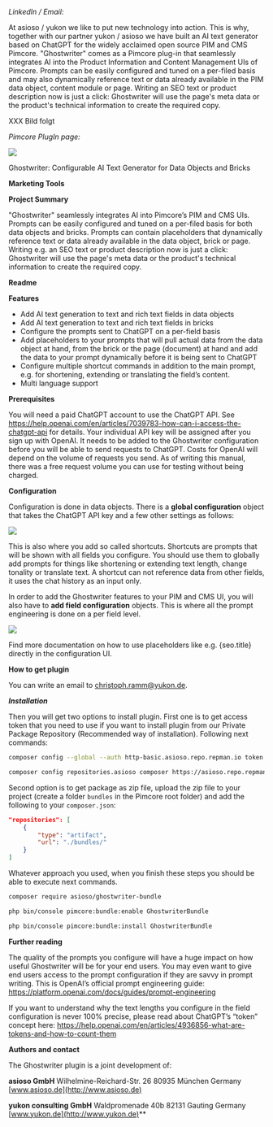 *LinkedIn / Email:*

At asioso / yukon we like to put new technology into action. This is why, together with our partner yukon / asioso we have built an AI text generator based on ChatGPT for the widely acclaimed open source PIM and CMS Pimcore. "Ghostwriter" comes as a Pimcore plug-in that seamlessly integrates AI into the Product Information and Content Management UIs of Pimcore. Prompts can be easily configured and tuned on a per-filed basis and may also dynamically reference text or data already available in the PIM data object, content module or page. Writing an SEO text or product description now is just a click: Ghostwriter will use the page's meta data or the product's technical information to create the required copy.

XXX Bild folgt

*Pimcore PlugIn page:*

![](documentation/img/001.png)

Ghostwriter: Configurable AI Text Generator for Data Objects and Bricks

**Marketing Tools**

**Project Summary**

"Ghostwriter" seamlessly integrates AI into Pimcore’s PIM and CMS UIs. Prompts can be easily configured and tuned on a per-filed basis for both data objects and bricks. Prompts can contain placeholders that dynamically reference text or data already available in the data object, brick or page. Writing e.g. an SEO text or product description now is just a click: Ghostwriter will use the page's meta data or the product's technical information to create the required copy.

**Readme**

**Features**

- Add AI text generation to text and rich text fields in data objects
- Add AI text generation to text and rich text fields in bricks
- Configure the prompts sent to ChatGPT on a per-field basis
- Add placeholders to your prompts that will pull actual data from the data object at hand, from the brick or the page (document) at hand and add the data to your prompt dynamically before it is being sent to ChatGPT
- Configure multiple shortcut commands in addition to the main prompt, e.g. for shortening, extending or translating the field’s content.
- Multi language support

**Prerequisites**

You will need a paid ChatGPT account to use the ChatGPT API. See <https://help.openai.com/en/articles/7039783-how-can-i-access-the-chatgpt-api> for details. Your individual API key will be assigned after you sign up with OpenAI. It needs to be added to the Ghostwriter configuration before you will be able to send requests to ChatGPT. Costs for OpenAI will depend on the volume of requests you send. As of writing this manual, there was a free request volume you can use for testing without being charged.

**Configuration**

Configuration is done in data objects. There is a **global configuration** object that takes the ChatGPT API key and a few other settings as follows:

![](documentation/img/002.png)

This is also where you add so called shortcuts. Shortcuts are prompts that will be shown with all fields you configure. You should use them to globally add prompts for things like shortening or extending text length, change tonality or translate text. A shortcut can not reference data from other fields, it uses the chat history as an input only.

In order to add the Ghostwriter features to your PIM and CMS UI, you will also have to **add field configuration** objects. This is where all the prompt engineering is done on a per field level.

![](documentation/img/003.png)

Find more documentation on how to use placeholders like e.g. {seo.title} directly in the configuration UI.


**How to get plugin**

You can write an email to [christoph.ramm@yukon.de](mailto:christoph.ramm@yukon.de).

***Installation***

Then you will get two options to install plugin.
First one is to get access token that you need to use if you want to install plugin from our Private Package Repository (Recommended way of installation). Following next commands:
```bash
composer config --global --auth http-basic.asioso.repo.repman.io token YOUR-TOKEN
```
```bash
composer config repositories.asioso composer https://asioso.repo.repman.io/
``` 

Second option is to get package as zip file, upload the zip file to your project (create a folder `bundles` in the Pimcore root folder) and add the following to your `composer.json`:
```json
"repositories": [
    {
        "type": "artifact",
        "url": "./bundles/"
    }
]
```
Whatever approach you used, when you finish these steps you should be able to execute next commands.

```bash
composer require asioso/ghostwriter-bundle
``` 

```bash
php bin/console pimcore:bundle:enable GhostwriterBundle
``` 

```bash
php bin/console pimcore:bundle:install GhostwriterBundle
``` 

**Further reading**

The quality of the prompts you configure will have a huge impact on how useful Ghostwriter will be for your end users. You may even want to give end users access to the prompt configuration if they are savvy in prompt writing. This is OpenAI’s official prompt engineering guide: <https://platform.openai.com/docs/guides/prompt-engineering>

If you want to understand why the text lengths you configure in the field configuration is never 100% precise, please read about ChatGPT’s “token” concept here: <https://help.openai.com/en/articles/4936856-what-are-tokens-and-how-to-count-them>

**Authors and contact**

The Ghostwriter plugin is a joint development of:

**asioso GmbH**
Wilhelmine-Reichard-Str. 26
80935 München
Germany
[www.asioso.de](http://www.asioso.de)

**yukon consulting GmbH**
Waldpromenade 40b
82131 Gauting
Germany
[www.yukon.de](http://www.yukon.de)** 





